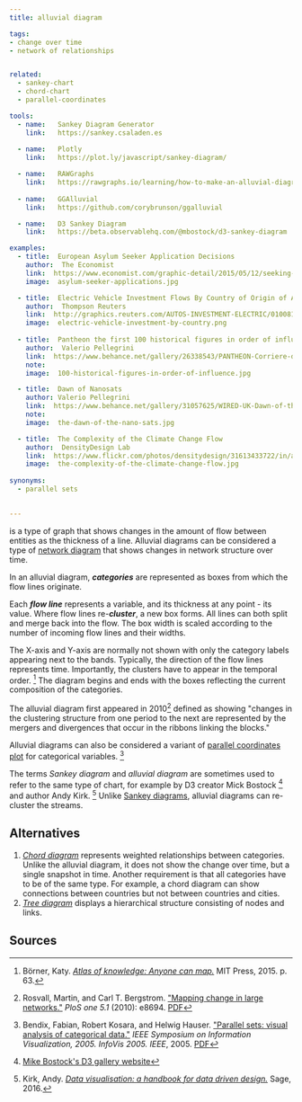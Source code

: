 ```yaml
---
title: alluvial diagram

tags:
- change over time
- network of relationships


related:
  - sankey-chart
  - chord-chart
  - parallel-coordinates

tools:
  - name:   Sankey Diagram Generator
    link:   https://sankey.csaladen.es
    
  - name:   Plotly
    link:   https://plot.ly/javascript/sankey-diagram/

  - name:   RAWGraphs
    link:   https://rawgraphs.io/learning/how-to-make-an-alluvial-diagram/
    
  - name:   GGAlluvial
    link:   https://github.com/corybrunson/ggalluvial

  - name:   D3 Sankey Diagram
    link:   https://beta.observablehq.com/@mbostock/d3-sankey-diagram 

examples:
  - title:  European Asylum Seeker Application Decisions
    author:  The Economist
    link:  https://www.economist.com/graphic-detail/2015/05/12/seeking-safety
    image:  asylum-seeker-applications.jpg

  - title:  Electric Vehicle Investment Flows By Country of Origin of Automaker
    author:  Thompson Reuters
    link:  http://graphics.reuters.com/AUTOS-INVESTMENT-ELECTRIC/010081ZB3HD/index.html
    image:  electric-vehicle-investment-by-country.png
    
  - title:  Pantheon the first 100 historical figures in order of influence
    author:  Valerio Pellegrini
    link:  https://www.behance.net/gallery/26338543/PANTHEON-Corriere-della-Sera-La-Lettura-181
    note: 
    image:  100-historical-figures-in-order-of-influence.jpg

  - title:  Dawn of Nanosats
    author: Valerio Pellegrini
    link:  https://www.behance.net/gallery/31057625/WIRED-UK-Dawn-of-the-Nanosats
    note: 
    image:  the-dawn-of-the-nano-sats.jpg

  - title:  The Complexity of the Climate Change Flow
    author:  DensityDesign Lab
    link:  https://www.flickr.com/photos/densitydesign/31613433722/in/album-72157677740884236/
    image:  the-complexity-of-the-climate-change-flow.jpg
  
synonyms:
  - parallel sets
  

---
```


is a type of graph that shows changes in the amount of flow between entities as the thickness of a line. Alluvial diagrams can be considered a type of [network diagram](/network-diagram) that shows changes in network structure over time. 
<!--more-->


In an alluvial diagram, ***categories*** are represented as boxes from which the flow lines originate. 

Each ***flow line*** represents a variable, and its thickness at any point - its value. Where flow lines re-***cluster***, a new box forms. All lines can both split and merge back into the flow. The box width is scaled according to the number of incoming flow lines and their widths. 
 
The X-axis and Y-axis are normally not shown with only the category labels appearing next to the bands. Typically, the direction of the flow lines represents time. Importantly, the clusters have to appear in the temporal order. [^borner]
The diagram begins and ends with the boxes reflecting the current composition of the categories.
 
The alluvial diagram first appeared in 2010[^rosvall] defined as showing "changes in the clustering structure from one period to the next are represented by the mergers and divergences that occur in the ribbons linking the blocks." 

Alluvial diagrams can also be considered a variant of [parallel coordinates plot](/parallel-coordinates) for categorical variables. [^kosara]

The terms *Sankey diagram* and *alluvial diagram* are sometimes used to refer to the same type of chart, for example by D3 creator Mick Bostock [^bostock] and author Andy Kirk. [^kirk]
Unlike [Sankey diagrams](/sankey-chart), alluvial diagrams can re-cluster the streams.

## Alternatives

1. [*Chord diagram*](/chord-diagram) represents weighted relationships between categories. Unlike the alluvial diagram, it does not show the change over time, but a single snapshot in time. Another requirement is that all categories have to be of the same type. For example, a chord diagram can show connections between countries but not between countries and cities.
2. [*Tree diagram*](/tree-diagram) displays a hierarchical structure consisting of nodes and links.

## Sources
[^borner]: Börner, Katy. [*Atlas of knowledge: Anyone can map.*](https://books.google.com/books?id=Fe-cBwAAQBAJ) MIT Press, 2015. p. 63.
[^rosvall]: Rosvall, Martin, and Carl T. Bergstrom. ["Mapping change in large networks."](https://doi.org/10.1371/journal.pone.0008694gatsby ) *PloS one 5.1* (2010): e8694. [PDF](https://arxiv.org/pdf/0812.1242.pdf)
[^kosara]: Bendix, Fabian, Robert Kosara, and Helwig Hauser. ["Parallel sets: visual analysis of categorical data."](https://doi.org/10.1145/1124772.1124891) *IEEE Symposium on Information Visualization, 2005. InfoVis 2005. IEEE*, 2005. [PDF](https://kosara.net/papers/2005/Bendix-InfoVis-2005.pdf)
[^bostock]: [Mike Bostock's D3 gallery website](https://bost.ocks.org/mike/sankey/)
[^kirk]: Kirk, Andy. [*Data visualisation: a handbook for data driven design.*](https://books.google.com/books?id=wNpsDAAAQBAJ) Sage, 2016. 
